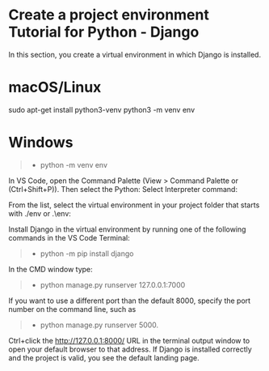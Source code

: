 # Create a project environment Tutorial for Python - Django
In this section, you create a virtual environment in which Django is installed.

# macOS/Linux
sudo apt-get install python3-venv
python3 -m venv env

# Windows
> *  python -m venv env

In VS Code, open the Command Palette (View > Command Palette or (Ctrl+Shift+P)). Then select the Python: Select Interpreter command:

From the list, select the virtual environment in your project folder that starts with ./env or .\env:

Install Django in the virtual environment by running one of the following commands in the VS Code Terminal:

> * python -m pip install django

In the CMD window type: 
> * python manage.py runserver 127.0.0.1:7000

If you want to use a different port than the default 8000, specify the port number on the command line, such as 
> * python manage.py runserver 5000.

Ctrl+click the http://127.0.0.1:8000/ URL in the terminal output window to open your default browser to that address. If Django is installed correctly and the project is valid, you see the default landing page.

